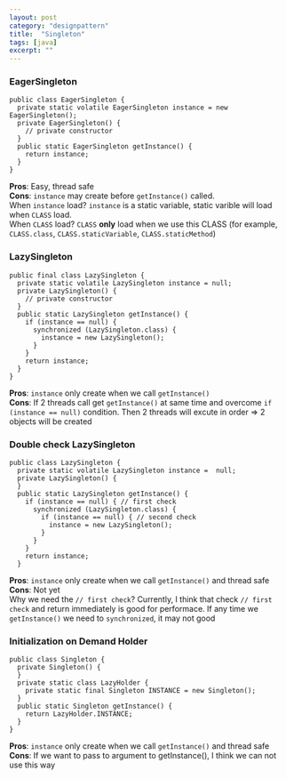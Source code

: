 ```yaml
---
layout: post
category: "designpattern"
title:  "Singleton"
tags: [java]
excerpt: ""
---
```


### EagerSingleton
```
public class EagerSingleton {
  private static volatile EagerSingleton instance = new EagerSingleton();
  private EagerSingleton() {
    // private constructor
  }
  public static EagerSingleton getInstance() {
    return instance;
  }
}
```
**Pros**: Easy, thread safe  
**Cons**: `instance` may create before `getInstance()` called.  
When `instance` load? `instance` is a static variable, static varible will load when `CLASS` load.  
When `CLASS` load? `CLASS` **only** load when we use this CLASS (for example, `CLASS.class`, `CLASS.staticVariable`, `CLASS.staticMethod`)
### LazySingleton
```
public final class LazySingleton {
  private static volatile LazySingleton instance = null;
  private LazySingleton() {
    // private constructor
  }
  public static LazySingleton getInstance() {
    if (instance == null) {
      synchronized (LazySingleton.class) {
        instance = new LazySingleton();
      }
    }
    return instance;
  }
}
```
**Pros**: `instance` only create when we call `getInstance()`  
**Cons**: If 2 threads call get `getInstance()` at same time and overcome `if (instance == null)` condition. Then 2 threads will excute in order => 2 objects will be created
### Double check LazySingleton
```
public class LazySingleton {
  private static volatile LazySingleton instance =  null;
  private LazySingleton() {
  }
  public static LazySingleton getInstance() {
    if (instance == null) { // first check
      synchronized (LazySingleton.class) {
        if (instance == null) { // second check
          instance = new LazySingleton();
        }
      }
    }
    return instance;
  }
```
**Pros**: `instance` only create when we call `getInstance()` and thread safe  
**Cons**: Not yet  
Why we need the `// first check`? Currently, I think that check `// first check` and return immediately is good for performace. If any time we `getInstance()` we need to `synchronized`, it may not good
### Initialization on Demand Holder
```
public class Singleton {  
  private Singleton() {
  }
  private static class LazyHolder {
    private static final Singleton INSTANCE = new Singleton();
  }
  public static Singleton getInstance() {
    return LazyHolder.INSTANCE;
  }
}
```
**Pros**: `instance` only create when we call `getInstance()` and thread safe  
**Cons**: If we want to pass to argument to getInstance(), I think we can not use this way
